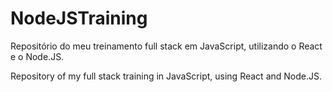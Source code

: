 # NodeJSTraining
Repositório do meu treinamento full stack em JavaScript, utilizando o React e o Node.JS.

Repository of my full stack training in JavaScript, using React and Node.JS.